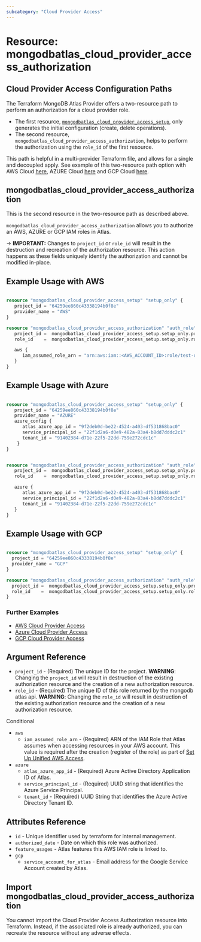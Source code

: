 ```yaml
---
subcategory: "Cloud Provider Access"
---
```


# Resource: mongodbatlas_cloud_provider_access_authorization

## Cloud Provider Access Configuration Paths

The Terraform MongoDB Atlas Provider offers a two-resource path to perform an authorization for a cloud provider role.
- The first resource, [`mongodbatlas_cloud_provider_access_setup`](cloud_provider_access_setup), only generates the initial configuration (create, delete operations).
- The second resource, `mongodbatlas_cloud_provider_access_authorization`, helps to perform the authorization using the `role_id` of the first resource.

This path is helpful in a multi-provider Terraform file, and allows for a single and decoupled apply. 
See example of this two-resource path option with AWS Cloud [here](https://github.com/mongodb/terraform-provider-mongodbatlas/tree/v2.0.0/examples/mongodbatlas_cloud_provider_access/aws), AZURE Cloud [here](https://github.com/mongodb/terraform-provider-mongodbatlas/tree/v2.0.0/examples/mongodbatlas_cloud_provider_access/azure) and GCP Cloud [here](https://github.com/mongodb/terraform-provider-mongodbatlas/tree/v2.0.0/examples/mongodbatlas_cloud_provider_access/gcp).


## mongodbatlas_cloud_provider_access_authorization

This is the second resource in the two-resource path as described above.

`mongodbatlas_cloud_provider_access_authorization` allows you to authorize an AWS, AZURE or GCP IAM roles in Atlas.

-> **IMPORTANT:** Changes to `project_id` or `role_id` will result in the destruction and recreation of the authorization resource. This action happens as these fields uniquely identify the authorization and cannot be modified in-place.

## Example Usage with AWS
```terraform

resource "mongodbatlas_cloud_provider_access_setup" "setup_only" {
   project_id = "64259ee860c43338194b0f8e"
   provider_name = "AWS"
}

resource "mongodbatlas_cloud_provider_access_authorization" "auth_role" {
   project_id =  mongodbatlas_cloud_provider_access_setup.setup_only.project_id
   role_id    =  mongodbatlas_cloud_provider_access_setup.setup_only.role_id

   aws {
      iam_assumed_role_arn = "arn:aws:iam::<AWS_ACCOUNT_ID>:role/test-user-role"
   }
}

```

## Example Usage with Azure

```terraform

resource "mongodbatlas_cloud_provider_access_setup" "setup_only" {
   project_id = "64259ee860c43338194b0f8e"
   provider_name = "AZURE"
   azure_config {
      atlas_azure_app_id = "9f2deb0d-be22-4524-a403-df531868bac0"
      service_principal_id = "22f1d2a6-d0e9-482a-83a4-b8dd7dddc2c1"
      tenant_id = "91402384-d71e-22f5-22dd-759e272cdc1c"
	}
}


resource "mongodbatlas_cloud_provider_access_authorization" "auth_role" {
   project_id =  mongodbatlas_cloud_provider_access_setup.setup_only.project_id
   role_id    =  mongodbatlas_cloud_provider_access_setup.setup_only.role_id

   azure {
      atlas_azure_app_id = "9f2deb0d-be22-4524-a403-df531868bac0"
      service_principal_id = "22f1d2a6-d0e9-482a-83a4-b8dd7dddc2c1"
      tenant_id = "91402384-d71e-22f5-22dd-759e272cdc1c"
   }
}

```

## Example Usage with GCP

```terraform

resource "mongodbatlas_cloud_provider_access_setup" "setup_only" {
  project_id = "64259ee860c43338194b0f8e"
  provider_name = "GCP"
}

resource "mongodbatlas_cloud_provider_access_authorization" "auth_role" {
  project_id =  mongodbatlas_cloud_provider_access_setup.setup_only.project_id
  role_id    =  mongodbatlas_cloud_provider_access_setup.setup_only.role_id
}
```

### Further Examples
- [AWS Cloud Provider Access](https://github.com/mongodb/terraform-provider-mongodbatlas/tree/v2.0.0/examples/mongodbatlas_cloud_provider_access/aws)
- [Azure Cloud Provider Access](https://github.com/mongodb/terraform-provider-mongodbatlas/tree/v2.0.0/examples/mongodbatlas_cloud_provider_access/azure)
- [GCP Cloud Provider Access](https://github.com/mongodb/terraform-provider-mongodbatlas/tree/v2.0.0/examples/mongodbatlas_cloud_provider_access/gcp)


## Argument Reference

* `project_id` - (Required) The unique ID for the project. **WARNING**: Changing the `project_id` will result in destruction of the existing authorization resource and the creation of a new authorization resource.
* `role_id`    - (Required) The unique ID of this role returned by the mongodb atlas api. **WARNING**: Changing the `role_id` will result in destruction of the existing authorization resource and the creation of a new authorization resource.

Conditional 
* `aws`
   * `iam_assumed_role_arn` - (Required) ARN of the IAM Role that Atlas assumes when accessing resources in your AWS account. This value is required after the creation (register of the role) as part of [Set Up Unified AWS Access](https://docs.atlas.mongodb.com/security/set-up-unified-aws-access/#set-up-unified-aws-access).
* `azure`
   * `atlas_azure_app_id` - (Required) Azure Active Directory Application ID of Atlas.
   * `service_principal_id` - (Required) UUID string that identifies the Azure Service Principal.
   * `tenant_id` - (Required) UUID String that identifies the Azure Active Directory Tenant ID.

## Attributes Reference

* `id`               - Unique identifier used by terraform for internal management.
* `authorized_date`  - Date on which this role was authorized.
* `feature_usages`   - Atlas features this AWS IAM role is linked to.
* `gcp`
   * `service_account_for_atlas` - Email address for the Google Service Account created by Atlas.



## Import mongodbatlas_cloud_provider_access_authorization

You cannot import the Cloud Provider Access Authorization resource into Terraform. Instead, if the associated role is already authorized, you can recreate the resource without any adverse effects.
